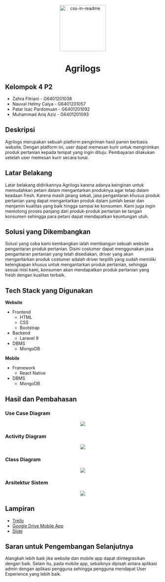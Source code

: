 <div align="center">
    <img src="images/LogoAgrilogs.png" width="150" height="150" alt="css-in-readme">
    <h1>Agrilogs</h1>
</div>

## Kelompok 4 P2
- Zahra Fitriani - G6401201038
- Nauval Helmy Calya - G6401201057
- Patar Isac Pardomuan - G6401201092
- Muhammad Ariq Aziz - G6401201093

## Deskripsi
Agrilogs merupakan sebuah platform pengiriman hasil panen berbasis website. Dengan platform ini, user dapat memesan kurir untuk mengirimkan produk pertanian kepada tempat yang ingin dituju. Pembayaran dilakukan setelah user memesan kurir secara tunai.

## Latar Belakang
Latar belakang didirikannya Agrilogs karena adanya keinginan untuk memudahkan petani dalam mengantarkan produknya agar tetap dalam keadaan fresh. Karena masih jarang sekali, jasa pengantaran khusus produk pertanian yang dapat mengantarkan produk dalam jumlah besar dan menjamin kualitas yang baik hingga sampai ke konsumen. Kami juga ingin memotong proses panjang dari produk-produk pertanian ke tangan konsumen sehingga para petani dapat mendapatkan keuntungan utuh.

## Solusi yang Dikembangkan
Solusi yang coba kami kembangkan ialah membangun sebuah website pengantaran produk pertanian. Disini costumer dapat menggunakan jasa pengantaran pertanian yang telah disediakan, driver yang akan mengantarkan produk costumer adalah driver terpilih yang sudah memiliki kelengkapan khusus untuk mengantarkan produk pertanian, sehingga sesuai misi kami, konsumen akan mendapatkan produk pertanian yang fresh dengan kualitas terbaik.

## Tech Stack yang Digunakan
<b>Website</b>
- Frontend
    - HTML
    - CSS
    - Bootstrap
- Backend
    - Laravel 9
- DBMS
    - MongoDB

<b>Mobile</b>
- Framework
    - React Native
- DBMS
    - MongoDB

## Hasil dan Pembahasan
### Use Case Diagram
<div align="center">
    <img src="images/UseCaseDiagram.png">
</div>

### Activity Diagram
<div align="center">
    <img src="images/ActivityDiagram.png">
</div>

### Class Diagram
<div align="center">
    <img src="images/ClassDiagram.png">
</div>

### Arsitektur Sistem
<div align="center">
    <img src="images/ArsitekturSistem.png">
</div>

## Lampiran
<ul>
    <li><a href="https://trello.com/b/PMG7nY7v/agrilogs-development">Trello</a></li>
    <li><a href="">Google Drive Mobile App</a></li>
    <li><a href="">Slide</a></li>
</ul>

## Saran untuk Pengembangan Selanjutnya
Alangkah lebih baik jika website dan mobile app dapat diintegrasikan dengan baik. Selain itu, pada mobile app, sebaiknya dipisah antara aplikasi admin dengan aplikasi pengguna sehingga pengguna mendapat User Experience yang lebih baik.

